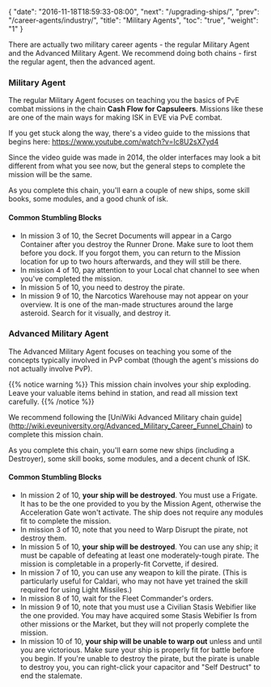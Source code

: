 {
  "date": "2016-11-18T18:59:33-08:00",
  "next": "/upgrading-ships/",
  "prev": "/career-agents/industry/",
  "title": "Military Agents",
  "toc": "true",
  "weight": "1"
}

There are actually two military career agents - the regular Military Agent and the Advanced Military Agent.
We recommend doing both chains - first the regular agent, then the advanced agent.

### Military Agent

The regular Military Agent focuses on teaching you the basics of PvE combat missions
in the chain **Cash Flow for Capsuleers**. Missions like these are one of the main
ways for making ISK in EVE via PvE combat.

If you get stuck along the way, there's a video guide to the missions that begins here:
https://www.youtube.com/watch?v=Ic8U2sX7yd4

Since the video guide was made in 2014, the older interfaces may look a bit different
from what you see now, but the general steps to complete the mission will be the same.

As you complete this chain, you'll earn a couple of new ships, some skill books, some
modules, and a good chunk of isk.

#### Common Stumbling Blocks

 * In mission 3 of 10, the Secret Documents will appear in a Cargo Container after you 
   destroy the Runner Drone.  Make sure to loot them before you dock.  If you forgot them,
   you can return to the Mission location for up to two hours afterwards, and they will still be there.
 * In mission 4 of 10, pay attention to your Local chat channel to see when you've completed the mission.
 * In mission 5 of 10, you need to destroy the pirate.
 * In mission 9 of 10, the Narcotics Warehouse may not appear on your overview.
   It is one of the man-made structures around the large asteroid.
   Search for it visually, and destroy it.

### Advanced Military Agent

The Advanced Military Agent focuses on teaching you some of the concepts typically
involved in PvP combat (though the agent's missions do not actually involve PvP).

{{% notice warning %}}
This mission chain involves your ship exploding. Leave your valuable items behind in station,
and read all mission text carefully.
{{% /notice %}}

We recommend following the [UniWiki Advanced Military chain guide]
(http://wiki.eveuniversity.org/Advanced_Military_Career_Funnel_Chain) to complete
this mission chain.

As you complete this chain, you'll earn some new ships (including a Destroyer),
some skill books, some modules, and a decent chunk of ISK.

#### Common Stumbling Blocks

 * In mission 2 of 10, **your ship will be destroyed**.  You must use a Frigate.
   It has to be the one provided to you by the Mission Agent, otherwise the Acceleration Gate won't activate.
   The ship does not require any modules fit to complete the mission.
 * In mission 3 of 10, note that you need to Warp Disrupt the pirate, not destroy them.
 * In mission 5 of 10, **your ship will be destroyed**.  You can use any ship;
   it must be capable of defeating at least one moderately-tough pirate.
   The mission is completable in a properly-fit Corvette, if desired.
 * In mission 7 of 10, you can use any weapon to kill the pirate. (This is particularly useful for Caldari, who may not have yet trained the skill required for using Light Missiles.)
 * In mission 8 of 10, wait for the Fleet Commander's orders.
 * In mission 9 of 10, note that you must use a Civilian Stasis Webifier like the one provided.
   You may have acquired some Stasis Webifier Is from other missions or the Market,
   but they will not properly complete the mission.
 * In mission 10 of 10, **your ship will be unable to warp out** unless and until you are victorious.
   Make sure your ship is properly fit for battle before you begin.
   If you're unable to destroy the pirate, but the pirate is unable to destroy you, 
   you can right-click your capacitor and "Self Destruct" to end the stalemate.
